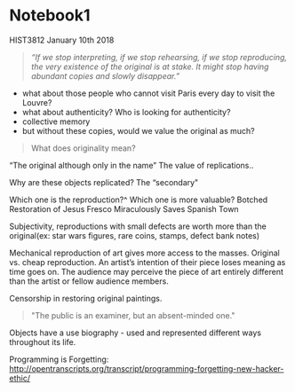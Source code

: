 # Notebook1
HIST3812
January 10th 2018
> *“If we stop interpreting, if we stop rehearsing, if we stop reproducing, the very existence of the original is at stake. It might stop having abundant copies and slowly disappear.”* 

- what about those people who cannot visit Paris every day to visit the Louvre?
- what about authenticity? Who is looking for authenticity?
- collective memory
- but without these copies, would we value the original as much?

> What does originality mean?

“The original although only in the name”
The value of replications..

Why are these objects replicated? 
 The “secondary"
 
Which one is the reproduction?^
Which one is more valuable?
Botched Restoration of Jesus Fresco Miraculously Saves Spanish Town

Subjectivity, reproductions with small defects are worth more than the original(ex: star wars figures, rare coins, stamps, defect bank notes)

Mechanical reproduction of art gives more access to the masses. Original vs. cheap reproduction. An artist’s intention of their piece loses meaning as time goes on. The audience may perceive the piece of art entirely different than the artist or fellow audience members. 

Censorship in restoring original paintings.

> "The public is an examiner, but an absent-minded one."

Objects have a use biography - used and represented different ways throughout its life. 

Programming is Forgetting: 
http://opentranscripts.org/transcript/programming-forgetting-new-hacker-ethic/

